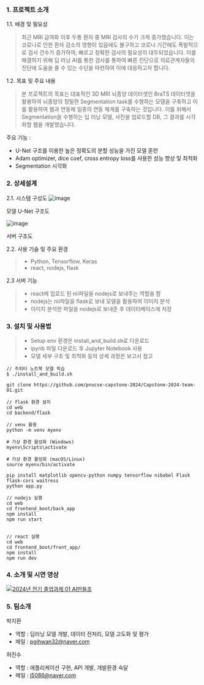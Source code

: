 ### 1. 프로젝트 소개

1.1. 배경 및 필요성

> 최근 MRI 급여화 이후 두통 환자 중 MRI 검사의 수가 크게 증가했습니다. 이는 코로나로 인한 환자 감소의 영향이 있음에도 불구하고 코로나 기간에도 폭발적으로 검사 건수가 증가하여, 빠르고 정확한 검사의 필요성이 대두되었습니다. 이를 해결하기 위해 딥 러닝 AI를 통한 검사를 통하여 빠른 진단으로 의료관계자들의 진단에 도움을 줄 수 있는 수단을 마련하여 이에 대응하고자 합니다.

1.2. 목표 및 주요 내용

> 본 프로젝트의 목표는 대표적인 3D MRI 뇌종양 데이터셋인 BraTS 데이터셋을 활용하여 뇌종양의 정밀한 Segmentation task를 수행하는 모델을 구축하고 이를 활용하여 웹과 연동해 일종의 연동 체계를 구축하는 것입니다. 이를 위해서 Segmentation을 수행하는 딥 러닝 모델, 사진을 업로드할 DB, 그 결과를 시각화할 웹을 개발했습니다.

주요 기능 : 
+ U-Net 구조를 이용한 높은 정확도의 분할 성능을 가진 모델 훈련
+ Adam optimizer, dice coef, cross entropy loss를 사용한 성능 향상 및 최적화
+ Segmentation 시각화


### 2. 상세설계

2.1. 시스템 구성도
![image](https://github.com/user-attachments/assets/eac58169-6c79-4e71-b95a-501653ab9720)

모델 U-Net 구조도

![image](https://github.com/user-attachments/assets/579bf698-0586-4725-8e22-acec90d73d00)

서버 구조도

2.2. 사용 기술 및 주요 환경
> + Python, Tensorflow, Keras
> + react, nodejs, flask

2.3 서버 기능
> + react에 업로드 된 nii파일을 nodejs로 보내주는 역할을 함
> + nodejs는 nii파일을 flask로 보내 모델을 활용하여 이미지 분석
> + 이미지 분석한 파일을 nodejs로 보내준 후 데이터베이스에 저장

### 3. 설치 및 사용법

> + Setup env 환경은 install_and_build.sh로 다운로드
> + ipynb 파일 다운로드 후 Jupyter Notebook 사용
> + 모델 세부 구조 및 최적화 등의 상세 과정은 보고서 참고

```
// 주피터 노트북 모델 학습
$ ./install_and_build.sh

git clone https://github.com/pnucse-capstone-2024/Capstone-2024-team-01.git

// flask 환경 설치
cd web
cd backend/flask

// venv 활용
python -m venv myenv

# 가상 환경 활성화 (Windows)
myenv\Scripts\activate

# 가상 환경 활성화 (macOS/Linux)
source myenv/bin/activate

pip install matplotlib opencv-python numpy tensorflow nibabel Flask flask-cors waitress
python app.py

// nodejs 실행
cd web
cd frontend_boot/back_app
npm install
npm run start


// react 실행
cd web
cd frontend_boot/front_app/
npm install
npm run dev
```


### 4. 소개 및 시연 영상

[![2024년 전기 졸업과제 01 AI만들조](https://img.youtube.com/vi/9Kh_lqWs9pA/hqdefault.jpg)](https://www.youtube.com/watch?v=9Kh_lqWs9pA)

### 5. 팀소개

박지환
- 역할 : 딥러닝 모델 개발, 데이터 전처리, 모델 고도화 및 평가
- 메일 : pgihwan32@naver.com

허진수
- 역할 : 애플리케이션 구현, API 개발, 개발환경 숙달
- 메일 : j5086@naver.com





